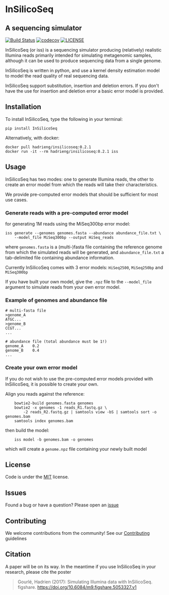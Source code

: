 # InSilicoSeq
## A sequencing simulator

[![Build Status](https://travis-ci.org/HadrienG/InSilicoSeq.svg?branch=master)](https://travis-ci.org/HadrienG/InSilicoSeq)
[![codecov](https://codecov.io/gh/HadrienG/InSilicoSeq/branch/master/graph/badge.svg)](https://codecov.io/gh/HadrienG/InSilicoSeq)
[![LICENSE](https://img.shields.io/badge/license-MIT-lightgrey.svg)](LICENSE)

InSilicoSeq (or iss) is a sequencing simulator producing (relatively) realistic
Illumina reads primarily intended for simulating metagenomic samples, although it can be used to produce sequencing data from a single genome.

InSilicoSeq is written in python, and use a kernel density estimation model to
model the read quality of real sequencing data.

InSilicoSeq support substitution, insertion and deletion errors. If you don't have
the use for insertion and deletion error a basic error model is provided.

## Installation

To install InSilicoSeq, type the following in your terminal:

`pip install InSilicoSeq`

Alternatively, with docker:

```shell
docker pull hadrieng/insilicoseq:0.2.1
docker run -it --rm hadrieng/insilicoseq:0.2.1 iss
```

## Usage

InSilicoSeq has two modes: one to generate Illumina reads, the other to create
an error model from which the reads will take their characteristics.

We provide pre-computed error models that should be sufficient for most use
cases.

### Generate reads with a pre-computed error model

for generating 1M reads using the MiSeq300bp error model:

```shell
iss generate --genomes genomes.fasta --abundance abundance_file.txt \
    --model_file MiSeq300bp --output HiSeq_reads
```

where `genomes.fasta` is a (multi-)fasta file containing the reference genome
from which the simulated reads will be generated, and `abundance_file.txt` a
tab-delimited file containing abundance information.

Currently InSilicoSeq comes with 3 error models: `HiSeq2500`, `MiSeq250bp` and
`MiSeq300bp`

If you have built your own model, give the `.npz` file to the `--model_file`
argument to simulate reads from your own error model.

### Example of genomes and abundance file

```
# multi-fasta file
>genome_A
ATGC...
>genome_B
CCGT...
...

# abundance file (total abundance must be 1!)
genome_A    0.2
genome_B    0.4
...
```

### Create your own error model

If you do not wish to use the pre-computed error models provided with
InSilicoSeq, it is possible to create your own.

Align you reads against the reference:

```shell
    bowtie2-build genomes.fasta genomes
    bowtie2 -x genomes -1 reads_R1.fastq.gz \
        -2 reads_R2.fastq.gz | samtools view -bS | samtools sort -o genomes.bam
    samtools index genomes.bam
```

then build the model:

```shell
    iss model -b genomes.bam -o genomes
```

which will create a `genome.npz` file containing your newly built model

## License

Code is under the [MIT](LICENSE) license.

## Issues

Found a bug or have a question? Please open an [issue](https://github.com/HadrienG/InSilicoSeq/issues)

## Contributing

We welcome contributions from the community! See our
[Contributing](CONTRIBUTING.md) guidelines

## Citation

A paper will be on its way. In the meantime if you use InSilicoSeq in your
research, please cite the poster

> Gourlé, Hadrien (2017): Simulating Illumina data with InSilicoSeq. figshare. https://doi.org/10.6084/m9.figshare.5053327.v1
